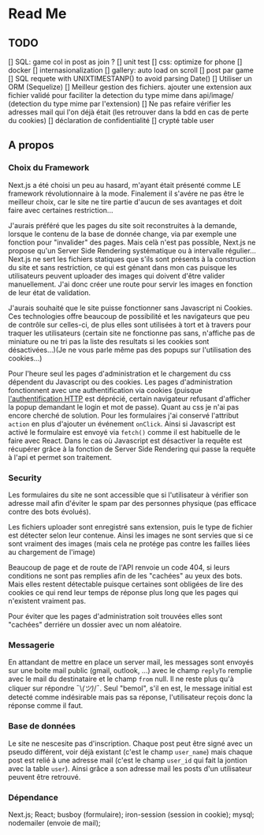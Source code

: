 # Read Me

## TODO

[] SQL: game col in post as join ?
[] unit test
[] css: optimize for phone
[] docker
[] internasionalization
[] gallery: auto load on scroll
[] post par game
[] SQL requete with UNIXTIMESTANP() to avoid parsing Date()
[] Utiliser un ORM (Sequelize)
[] Meilleur gestion des fichiers. ajouter une extension aux fichier validé pour faciliter la detection du type mime dans api/image/ (detection du type mime par l'extension)
[] Ne pas refaire vérifier les adresses mail qui l'on déjà était (les retrouver dans la bdd en cas de perte du cookies)
[] déclaration de confidentialité
[] crypté table user

## A propos

### Choix du Framework

Next.js a été choisi un peu au hasard, m'ayant était présenté comme LE framework révolutionnaire à la mode. Finalement il s'avére ne pas être le meilleur choix, car le site ne tire partie d'aucun de ses avantages et doit faire avec certaines restriction...

J'aurais préféré que les pages du site soit reconstruites à la demande, lorsque le contenu de la base de donnée change, via par exemple une fonction pour "invalider" des pages. Mais celà n'est pas possible, Next.js ne propose qu'un Server Side Rendering systématique ou à intervalle régulier...
Next.js ne sert les fichiers statiques que s'ils sont présents à la construction du site et sans restriction, ce qui est génant dans mon cas puisque les utilisateurs peuvent uploader des images qui doivent d'être valider manuellement. J'ai donc créer une route pour servir les images en fonction de leur état de validation.

J'aurais souhaité que le site puisse fonctionner sans Javascript ni Cookies. Ces technologies offre beaucoup de possibilité et les navigateurs que peu de contrôle sur celles-ci, de plus elles sont utilisées à tort et à travers pour traquer les utilisateurs (certain site ne fonctionne pas sans, n'affiche pas de miniature ou ne tri pas la liste des resultats si les cookies sont désactivées...)(Je ne vous parle même pas des popups sur l'utilisation des cookies...)

Pour l'heure seul les pages d'administration et le chargement du css dépendent du Javascript ou des cookies. Les pages d'administration fonctionnent avec une authentification via cookies (puisque [l'authentification HTTP](https://fr.wikipedia.org/wiki/Authentification_HTTP) est déprécié, certain navigateur refusant d'afficher la popup demandant le login et mot de passe). Quant au css je n'ai pas encore cherché de solution.
Pour les formulaires j'ai conservé l'attribut `action` en plus d'ajouter un événement `onClick`. Ainsi si Javascript est activé le formulaire est envoyé via `fetch()` comme il est habituelle de le faire avec React. Dans le cas où Javascript est désactiver la requête est récupérer grâce à la fonction de Server Side Rendering qui passe la requête à l'api et permet son traitement.

### Security

Les formulaires du site ne sont accessible que si l'utilisateur à vérifier son adresse mail afin d'éviter le spam par des personnes physique (pas efficace contre des bots évolués).

Les fichiers uploader sont enregistré sans extension, puis le type de fichier est détecter selon leur contenue. Ainsi les images ne sont servies que si ce sont vraiment des images (mais cela ne protége pas contre les failles liées au chargement de l'image)

Beaucoup de page et de route de l'API renvoie un code 404, si leurs conditions ne sont pas remplies afin de les "cachées" au yeux des bots. Mais elles restent détectable puisque certaines sont obligées de lire des cookies ce qui rend leur temps de réponse plus long que les pages qui n'existent vraiment pas.

Pour éviter que les pages d'administration soit trouvées elles sont "cachées" derriére un dossier avec un nom aléatoire.

### Messagerie

En attandant de mettre en place un server mail, les messages sont envoyés sur une boite mail public (gmail, outlook, ...) avec le champ `replyTo` remplie avec le mail du destinataire et le champ `from` null. Il ne reste plus qu'à cliquer sur répondre ¯\\_(ツ)_/¯. Seul "bemol", s'il en est, le message initial est detecté comme indésirable mais pas sa réponse, l'utilisateur reçois donc la réponse comme il faut.

### Base de données

Le site ne nescesite pas d'inscription. Chaque post peut être signé avec un pseudo différent, voir déjà existant (c'est le champ `user_name`) mais chaque post est relié à une adresse mail (c'est le champ `user_id` qui fait la jontion avec la table `user`). Ainsi grâce a son adresse mail les posts d'un utilisateur peuvent être retrouvé.

### Dépendance

Next.js; React; busboy (formulaire); iron-session (session in cookie); mysql; nodemailer (envoie de mail);
